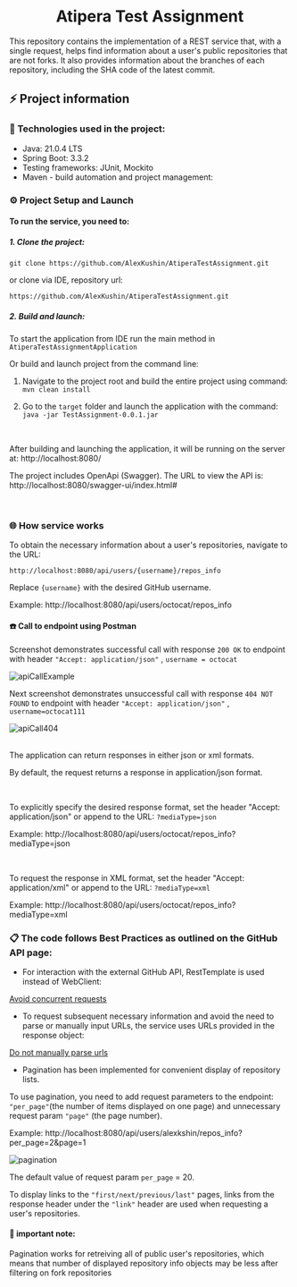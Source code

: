  <h1 align="center">Atipera Test Assignment</h1>
  This repository contains the implementation of a REST service that, with a single request, helps find information about a user's public repositories 
that are not forks. It also provides information about the branches of each repository, including the SHA code of the latest commit.

<h2> ⚡ Project information</h2>





<h3>🔧 Technologies used in the project:</h3>

- Java: 21.0.4 LTS
- Spring Boot: 3.3.2
- Testing frameworks: JUnit, Mockito
- Maven - build automation and project management:


<h3>⚙ Project Setup and Launch</h3>

<h4>To run the service, you need to:</h4>
<h5>1. Clone the project:</h5>

```git clone https://github.com/AlexKushin/AtiperaTestAssignment.git```


  or clone via IDE, repository url: 
  
```https://github.com/AlexKushin/AtiperaTestAssignment.git```

<h5>2. Build and launch:</h5>


To start the application from IDE run the main method in ```AtiperaTestAssignmentApplication```

Or build and launch project from the command line:

1. Navigate to the project root and build the entire project using command: ```mvn clean install```

2. Go to the ```target``` folder and launch the application with the command: ```java -jar TestAssignment-0.0.1.jar```

<br>

After building and launching the application, it will be running on the server at: http://localhost:8080/

The project includes OpenApi (Swagger). The URL to view the API is: http://localhost:8080/swagger-ui/index.html#

<br>
<h3>🌐 How service works</h3>
To obtain the necessary information about a user's repositories, navigate to the URL:

```http://localhost:8080/api/users/{username}/repos_info```

Replace ```{username}``` with the desired GitHub username.

Example:
http://localhost:8080/api/users/octocat/repos_info

<h4>☎️ Call to endpoint using Postman</h4>

Screenshot demonstrates successful call with response ```200 OK``` to endpoint with header ```"Accept: application/json"``` ,
```username = octocat```

![apiCallExample](https://github.com/user-attachments/assets/6d6c9a2f-9a4c-4f53-be5a-81f8003f6dec)


Next screenshot demonstrates unsuccessful call with response ```404 NOT FOUND``` to endpoint with header ```"Accept: application/json"``` , 
```username=octocat111``` 

![apiCall404](https://github.com/user-attachments/assets/e237fa16-4ae0-40da-bd3e-fea99d721259)

<br>
The application can return responses in either json or xml formats.

By default, the request returns a response in application/json format.

<br>

To explicitly specify the desired response format, set the header "Accept: application/json" or append to the URL:
```?mediaType=json```

Example:
http://localhost:8080/api/users/octocat/repos_info?mediaType=json

<br>


To request the response in XML format, set the header "Accept: application/xml" or append to the URL:
```?mediaType=xml```

Example:
http://localhost:8080/api/users/octocat/repos_info?mediaType=xml


<h3>📋 The code follows Best Practices as outlined on the GitHub API page: </h3>

- For interaction with the external GitHub API, RestTemplate is used instead of WebClient:

[Avoid concurrent requests](https://docs.github.com/en/rest/using-the-rest-api/best-practices-for-using-the-rest-api?apiVersion=2022-11-28#avoid-concurrent-requests)



- To request subsequent necessary information and avoid the need to parse or manually input URLs, the service uses URLs provided in the response object:

[Do not manually parse urls](https://docs.github.com/en/rest/using-the-rest-api/best-practices-for-using-the-rest-api?apiVersion=2022-11-28#do-not-manually-parse-urls)


- Pagination has been implemented for convenient display of repository lists.

To use pagination, you need to add request parameters to the endpoint: ```"per_page"```(the number of items displayed on one page) and unnecessary request param  ```"page"``` (the page number). 

Example:
http://localhost:8080/api/users/alexkshin/repos_info?per_page=2&page=1

![pagination](https://github.com/user-attachments/assets/8575bc47-ceef-40a1-b580-9b2535fa9b67)


The default value of request param ```per_page``` = 20.

To display links to the ```"first/next/previous/last"``` pages, links from the response header under the ```"link"``` header are used when requesting a user's repositories.

<h4>📣 important note:</h4>
Pagination works for retreiving all of public user's repositories, which means that number of displayed repository info objects may be less after filtering on fork repositories







